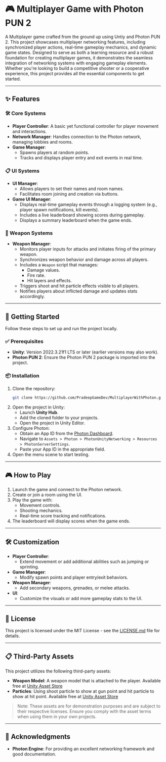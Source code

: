 # 🎮 Multiplayer Game with Photon PUN 2

A Multiplayer game crafted from the ground up using Untiy and Photon PUN 2. This project showcases multiplayer networking features, including synchronized player actions, real-time gameplay mechanics, and dynamic game states. Designed to serve as both a learning resource and a robust foundation for creating multiplayer games, it demonstrates the seamless integration of networking systems with engaging gameplay elements. Whether you're looking to build a competitive shooter or a cooperative experience, this project provides all the essential components to get started.

---

## ✨ Features

### 🛠 Core Systems
- **Player Controller**: A basic yet functional controller for player movement and interactions.
- **Network Manager**: Handles connection to the Photon network, managing lobbies and rooms.
- **Game Manager**: 
  - Spawns players at random points.
  - Tracks and displays player entry and exit events in real time.

### 📋 UI Systems
- **UI Manager**:
  - Allows players to set their names and room names.
  - Facilitates room joining and creation via buttons.
- **Game UI Manager**:
  - Displays real-time gameplay events through a logging system (e.g., player spawn notifications, kill events).
  - Includes a live leaderboard showing scores during gameplay.
  - Displays a summary leaderboard when the game ends.

### 🔫 Weapon Systems
- **Weapon Manager**:
  - Monitors player inputs for attacks and initiates firing of the primary weapon.
  - Synchronizes weapon behavior and damage across all players.
  - Includes a `Weapon` script that manages:
    - Damage values.
    - Fire rate.
    - Hit layers and effects.
  - Triggers shoot and hit particle effects visible to all players.
  - Notifies players about inflicted damage and updates stats accordingly.

---

## 🚀 Getting Started

Follow these steps to set up and run the project locally.

### ✅ Prerequisites
- **Unity**: Version 2022.3.21f1 LTS or later (earlier versions may also work).
- **Photon PUN 2**: Ensure the Photon PUN 2 package is imported into the project.

### 📦 Installation
1. Clone the repository:
   ```bash
   git clone https://github.com/PradeepGameDev/MultiplayerWithPhoton.git
   ```
2. Open the project in Unity:
   - Launch **Unity Hub**.
   - Add the cloned folder to your projects.
   - Open the project in Unity Editor.
3. Configure Photon:
   - Obtain an App ID from the [Photon Dashboard](https://dashboard.photonengine.com/).
   - Navigate to `Assets > Photon > PhotonUnityNetworking > Resources > PhotonServerSettings`.
   - Paste your App ID in the appropriate field.
4. Open the menu scene to start testing.

---

## 🎮 How to Play
1. Launch the game and connect to the Photon network.
2. Create or join a room using the UI.
3. Play the game with:
   - Movement controls.
   - Shooting mechanics.
   - Real-time score tracking and notifications.
4. The leaderboard will display scores when the game ends.

---

## 🛠 Customization
- **Player Controller**:
  - Extend movement or add additional abilities such as jumping or sprinting.
- **Game Manager**:
  - Modify spawn points and player entry/exit behaviors.
- **Weapon Manager**:
  - Add secondary weapons, grenades, or melee attacks.
- **UI**:
  - Customize the visuals or add more gameplay stats to the UI.

---

## 📜 License

This project is licensed under the MIT License - see the [LICENSE.md](LICENSE.md) file for details.

---

## 📋 Third-Party Assets

This project utilizes the following third-party assets:

- **Weapon Model**: A weapon model that is attached to the player. Available free at [Unity Asset Store](https://assetstore.unity.com/packages/3d/props/guns/low-poly-fps-weapons-lite-245929) 
- **Particles**: Using shoot particle to show at gun point and hit particle to show at hit point. Available free at [Unity Asset Store](https://assetstore.unity.com/packages/vfx/particles/cartoon-fx-remaster-free-109565)

> Note: These assets are for demonstration purposes and are subject to their respective licenses. Ensure you comply with the asset terms when using them in your own projects.


---

## 🌟 Acknowledgments
- **Photon Engine**: For providing an excellent networking framework and good documentation.


